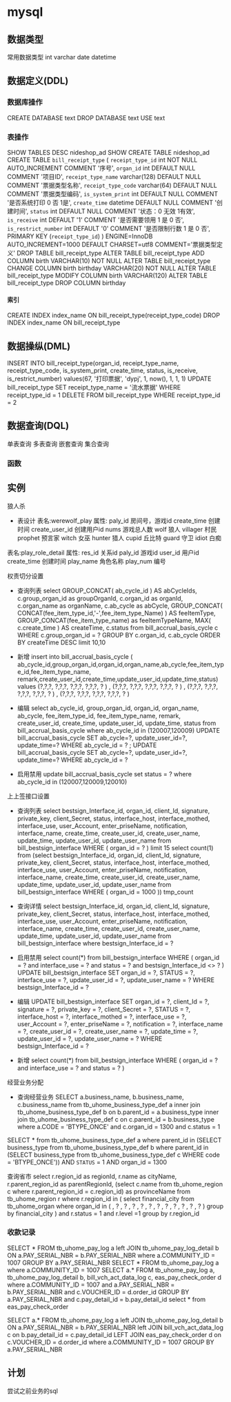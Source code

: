 # mysql

## 数据类型
常用数据类型
int
varchar
date
datetime

## 数据定义(DDL)
### 数据库操作
CREATE DATABASE text
DROP DATABASE text
USE text

### 表操作
SHOW TABLES
DESC nideshop_ad
SHOW CREATE TABLE nideshop_ad
CREATE TABLE `bill_receipt_type` (
  `receipt_type_id` int NOT NULL AUTO_INCREMENT COMMENT '序号',
  `organ_id` int DEFAULT NULL COMMENT '项目ID',
  `receipt_type_name` varchar(128) DEFAULT NULL COMMENT '票据类型名称',
  `receipt_type_code` varchar(64) DEFAULT NULL COMMENT '票据类型编码',
  `is_system_print` int DEFAULT NULL COMMENT '是否系统打印 0 否 1是',
  `create_time` datetime DEFAULT NULL COMMENT '创建时间',
  `status` int DEFAULT NULL COMMENT '状态：0 无效  1有效',
  `is_receive` int DEFAULT '1' COMMENT '是否需要领用 1 是  0  否',
  `is_restrict_number` int DEFAULT '0' COMMENT '是否限制行数 1 是  0  否',
  PRIMARY KEY (`receipt_type_id`)
) ENGINE=InnoDB AUTO_INCREMENT=1000 DEFAULT CHARSET=utf8 COMMENT='票据类型定义'
DROP TABLE bill_receipt_type
ALTER TABLE bill_receipt_type ADD COLUMN birth VARCHAR(10) NOT NULL
ALTER TABLE bill_receipt_type CHANGE COLUMN birth birthday VARCHAR(20) NOT NULL
ALTER TABLE bill_receipt_type MODIFY COLUMN birth VARCHAR(120)
ALTER TABLE bill_receipt_type DROP COLUMN birthday
#### 索引
CREATE INDEX index_name ON bill_receipt_type(receipt_type_code)
DROP INDEX index_name ON bill_receipt_type

## 数据操纵(DML)
INSERT INTO bill_receipt_type(organ_id, receipt_type_name, receipt_type_code, is_system_print, create_time, status, is_receive, is_restrict_number)
values(67, '打印票据', 'dypj', 1, now(), 1, 1, 1)
UPDATE bill_receipt_type SET receipt_type_name = '流水票据' WHERE receipt_type_id  = 1
DELETE FROM bill_receipt_type WHERE receipt_type_id = 2

## 数据查询(DQL)
单表查询
多表查询
嵌套查询
集合查询

### 函数


## 实例
狼人杀
- 表设计
表名:werewolf_play
属性:
  paly_id 房间号，游戏id
  create_time 创建时间
  create_user_id 创建用户id
  nums 游戏总人数
  wolf 狼人
  villager 村民
  prophet 预言家
  witch 女巫
  hunter 猎人
  cupid 丘比特
  guard 守卫
  idiot 白痴

表名:play_role_detail
属性:
  res_id 关系id
  paly_id 游戏id
  user_id 用户id
  create_time 创建时间
  play_name 角色名称
  play_num 编号




权责切分设置
- 查询列表
select GROUP_CONCAT( ab_cycle_id ) AS abCycleIds, c.group_organ_id as groupOrganId, c.organ_id as organId, c.organ_name as organName, c.ab_cycle as abCycle, GROUP_CONCAT( CONCAT(fee_item_type_id,'-',fee_item_type_Name) ) AS feeItemType, GROUP_CONCAT(fee_item_type_name) as feeItemTypeName, MAX( c.create_time ) AS createTime, c.status from bill_accrual_basis_cycle c WHERE c.group_organ_id = ? GROUP BY c.organ_id, c.ab_cycle ORDER BY createTime DESC limit 10,10

- 新增
insert into bill_accrual_basis_cycle ( ab_cycle_id,group_organ_id,organ_id,organ_name,ab_cycle,fee_item_type_id,fee_item_type_name, remark,create_user_id,create_time,update_user_id,update_time,status) values (?,?,?, ?,?,?, ?,?,?, ?,?,?, ? ) , (?,?,?, ?,?,?, ?,?,?, ?,?,?, ? ) , (?,?,?, ?,?,?, ?,?,?, ?,?,?, ? ) , (?,?,?, ?,?,?, ?,?,?, ?,?,?, ? )

- 编辑
select ab_cycle_id, group_organ_id, organ_id, organ_name, ab_cycle, fee_item_type_id, fee_item_type_name, remark, create_user_id, create_time, update_user_id, update_time, status from bill_accrual_basis_cycle where ab_cycle_id in (120007,120009)
UPDATE bill_accrual_basis_cycle SET ab_cycle=?, update_user_id=?, update_time=? WHERE ab_cycle_id = ? ; UPDATE bill_accrual_basis_cycle SET ab_cycle=?, update_user_id=?, update_time=? WHERE ab_cycle_id = ?

- 启用禁用
update bill_accrual_basis_cycle set status = ? where ab_cycle_id in (120007,120009,120010)

上上签接口设置
<!-- SELECT SQL_CALC_FOUND_ROWS * from bill_bestsign_interface where organ_id = 1000 ORDER BY create_time limit 10 OFFSET 0;
SELECT FOUND_ROWS();
UPDATE bill_bestsign_interface SET `status` = 1 where bestsign_Interface_id = 18; -->

- 查询列表
select bestsign_Interface_id, organ_id, client_Id, signature, private_key, client_Secret, status, interface_host, interface_mothed, interface_use, user_Account, enter_priseName, notification, interface_name, create_time, create_user_id, create_user_name, update_time, update_user_id, update_user_name from bill_bestsign_interface WHERE ( organ_id = ? ) limit 15
select count(1) from (select
  bestsign_Interface_id, organ_id, client_Id, signature, private_key, client_Secret, 
  status, interface_host, interface_mothed, interface_use, user_Account, enter_priseName, 
  notification, interface_name, create_time, create_user_id, create_user_name, update_time, 
  update_user_id, update_user_name
  from bill_bestsign_interface
  WHERE (  organ_id = 1000 )) tmp_count
- 查询详情
 select bestsign_Interface_id, organ_id, client_Id, signature, private_key, client_Secret, status, interface_host, interface_mothed, interface_use, user_Account, enter_priseName, notification, interface_name, create_time, create_user_id, create_user_name, update_time, update_user_id, update_user_name from bill_bestsign_interface where bestsign_Interface_id = ?

- 启用禁用
select count(*) from bill_bestsign_interface WHERE ( organ_id = ? and interface_use = ? and status = ? and bestsign_Interface_id <> ? )
UPDATE bill_bestsign_interface 
SET organ_id = ?,
STATUS = ?,
interface_use = ?,
update_user_id = ?,
update_user_name = ? 
WHERE
bestsign_Interface_id = ?

- 编辑
UPDATE bill_bestsign_interface 
SET organ_id = ?,
client_Id = ?,
signature = ?,
private_key = ?,
client_Secret = ?,
STATUS = ?,
interface_host = ?,
interface_mothed = ?,
interface_use = ?,
user_Account = ?,
enter_priseName = ?,
notification = ?,
interface_name = ?,
create_user_id = ?,
create_user_name = ?,
update_time = ?,
update_user_id = ?,
update_user_name = ? 
WHERE
bestsign_Interface_id = ?

- 新增
select count(*) from bill_bestsign_interface WHERE ( organ_id = ? and interface_use = ? and status = ? )

经营业务分配
- 查询经营业务
SELECT a.business_name, b.business_name, c.business_name from tb_uhome_business_type_def a inner join tb_uhome_business_type_def b on b.parent_id = a.business_type inner join tb_uhome_business_type_def c on c.parent_id = b.business_type where a.CODE = 'BTYPE_ONCE' and c.organ_id = 1300 and c.status = 1

SELECT * from tb_uhome_business_type_def a where parent_id in (SELECT business_type from tb_uhome_business_type_def b where parent_id in (SELECT business_type from tb_uhome_business_type_def c WHERE code = 'BTYPE_ONCE')) AND `STATUS` = 1 AND organ_id = 1300

查询省市
select r.region_id as regionId, r.name as cityName, r.parent_region_id as parentRegionId, (select c.name from tb_uhome_region c where r.parent_region_id = c.region_id) as provinceName from tb_uhome_region r where r.region_id in ( select financial_city from tb_uhome_organ where organ_id in ( , ? , ? , ? , ? , ? , ? , ? , ? , ? , ? , ? ) group by financial_city ) and r.status = 1 and r.level =1 group by r.region_id

### 收款记录
SELECT * FROM tb_uhome_pay_log a left JOIN tb_uhome_pay_log_detail b ON a.PAY_SERIAL_NBR = b.PAY_SERIAL_NBR
where a.COMMUNITY_ID = 1007 GROUP BY a.PAY_SERIAL_NBR
SELECT * FROM tb_uhome_pay_log a where a.COMMUNITY_ID = 1007
SELECT a.* FROM tb_uhome_pay_log a, tb_uhome_pay_log_detail b, bill_vch_act_data_log c, eas_pay_check_order d
where a.COMMUNITY_ID = 1007 and a.PAY_SERIAL_NBR = b.PAY_SERIAL_NBR and c.VOUCHER_ID = d.order_id GROUP BY a.PAY_SERIAL_NBR and c.pay_detail_id = b.pay_detail_id
select * from eas_pay_check_order

SELECT a.* FROM tb_uhome_pay_log a left JOIN tb_uhome_pay_log_detail b ON a.PAY_SERIAL_NBR = b.PAY_SERIAL_NBR left JOIN bill_vch_act_data_log c on b.pay_detail_id = c.pay_detail_id LEFT JOIN eas_pay_check_order d on c.VOUCHER_ID = d.order_id where a.COMMUNITY_ID = 1007 GROUP BY a.PAY_SERIAL_NBR


## 计划
尝试之前业务的sql

